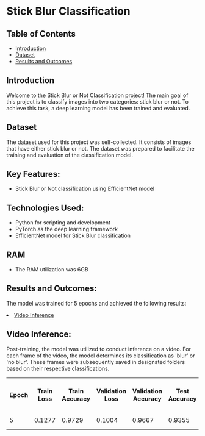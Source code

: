   <!DOCTYPE html>
<html>

<head>
</head>
<body>
<h1>Stick Blur Classification</h1>

  <h2>Table of Contents</h2>
  <ul>
    <li><a href="#stickIntroduction">Introduction</a></li>
    <li><a href="#stickDataset">Dataset</a></li>
    <li><a href="#stickResults">Results and Outcomes</a></li>
  </ul>

  <h2 id="Introduction">Introduction</h2>
  <p>Welcome to the Stick Blur or Not Classification project! The main goal of this project is to classify images into
    two categories: stick blur or not. To achieve this task, a deep learning model has been trained and evaluated.</p>

  <h2 id="Dataset">Dataset</h2>
  <p>The dataset used for this project was self-collected. It consists of images that have either stick blur or not.
    The dataset was prepared to facilitate the training and evaluation of the classification model.</p>

  <h2>Key Features:</h2>
  <ul>
    <li>Stick Blur or Not classification using EfficientNet model</li>
  </ul>

  <h2>Technologies Used:</h2>
  <ul>
    <li>Python for scripting and development</li>
    <li>PyTorch as the deep learning framework</li>
    <li>EfficientNet model for Stick Blur classification</li>
  </ul>
  
  <h2>RAM</h2>
  <ul>
    <li>The RAM utilization was 6GB</li>
  </ul>
  
  <h2 id="Results">Results and Outcomes:</h2>
  <p>The model was trained for 5 epochs and achieved the following results:</p>

  <li><a href="#videoInference">Video Inference</a></li>
  <h2 id="videoInference">Video Inference:</h2>
  <p>Post-training, the model was utilized to conduct inference on a video. For each frame of the video, the model determines its classification as 'blur' or 'no blur'. 
   These frames were subsequently saved in designated folders based on their respective classifications.</p>


  <table>
    <tr>
      <th>Epoch</th>
      <th>Train Loss</th>
      <th>Train Accuracy</th>
      <th>Validation Loss</th>
      <th>Validation Accuracy</th>
      <th>Test Accuracy</th>
      <th>Average Inference Time per Iteration</th>
    </tr>
    <tr>
      <td>5</td>
      <td>0.1277</td>
      <td>0.9729</td>
      <td>0.1004</td>
      <td>0.9667</td>
      <td>0.9355</td>
      <td>0.0473 seconds</td>
    </tr>
  </table>
</body>

</html>
